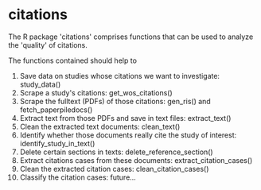 # citations
The R package 'citations' comprises functions that can be used to analyze the 'quality' of citations.

The functions contained should help to 

1. Save data on studies whose citations we want to investigate: study_data()
2. Scrape a study's citations: get_wos_citations()
3. Scrape the fulltext (PDFs) of those citations: gen_ris() and fetch_paperpiledocs()
4. Extract text from those PDFs and save in text files: extract_text()
5. Clean the extracted text documents: clean_text()
6. Identify whether those documents really cite the study of interest: identify_study_in_text()
7. Delete certain sections in texts: delete_reference_section()
8. Extract citations cases from these documents: extract_citation_cases()
9. Clean the extracted citation cases: clean_citation_cases()
10. Classify the citation cases: future...
